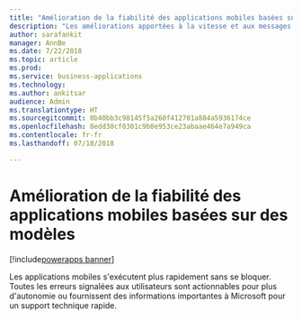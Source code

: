 ```yaml
---
title: "Amélioration de la fiabilité des applications mobiles basées sur des modèles"
description: "Les améliorations apportées à la vitesse et aux messages d'erreurs actionnables rendent l'expérience mobile plus conviviale"
author: sarafankit
manager: AnnBe
ms.date: 7/22/2018
ms.topic: article
ms.prod: 
ms.service: business-applications
ms.technology: 
ms.author: ankitsar
audience: Admin
ms.translationtype: HT
ms.sourcegitcommit: 0b40bb3c98145f5a260f412701a884a5936174ce
ms.openlocfilehash: 8edd30cf0301c9b0e953ce23abaae464e7a949ca
ms.contentlocale: fr-fr
ms.lasthandoff: 07/18/2018

---
```

# <a name="model-driven-mobile-applications-are-more-reliable"></a>Amélioration de la fiabilité des applications mobiles basées sur des modèles

[!include[powerapps banner](../includes/powerapps.md)]




Les applications mobiles s'exécutent plus rapidement sans se bloquer. Toutes les erreurs signalées aux utilisateurs sont actionnables pour plus d'autonomie ou fournissent des informations importantes à Microsoft pour un support technique rapide.


